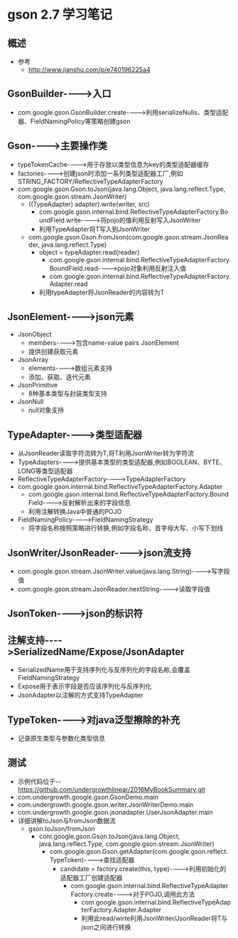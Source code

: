 # gson 2.7 学习笔记
## 概述
- 参考
  - http://www.jianshu.com/p/e740196225a4
## GsonBuilder---->入口
- com.google.gson.GsonBuilder.create---->利用serializeNulls、类型适配器、FieldNamingPolicy等策略创建gson
## Gson---->主要操作类
- typeTokenCache---->用于存放以类型信息为key的类型适配器缓存
- factories---->创建json时添加一系列类型适配器工厂,例如STRING_FACTORY/ReflectiveTypeAdapterFactory
- com.google.gson.Gson.toJson(java.lang.Object, java.lang.reflect.Type, com.google.gson.stream.JsonWriter)
    - ((TypeAdapter) adapter).write(writer, src)
        - com.google.gson.internal.bind.ReflectiveTypeAdapterFactory.BoundField.write---->将pojo的值利用反射写入JsonWriter
        - 利用TypeAdapter将T写入到JsonWriter
    - com.google.gson.Gson.fromJson(com.google.gson.stream.JsonReader, java.lang.reflect.Type)
        - object = typeAdapter.read(reader)
            - com.google.gson.internal.bind.ReflectiveTypeAdapterFactory.BoundField.read---->pojo对象利用反射注入值
            - com.google.gson.internal.bind.ReflectiveTypeAdapterFactory.Adapter.read
        - 利用typeAdapter将JsonReader的内容转为T
## JsonElement---->json元素
- JsonObject
    - members---->包含name-value pairs JsonElement
    - 提供创建获取元素
- JsonArray
    -  elements---->数组元素支持
    - 添加、获取、迭代元素
- JsonPrimitive
    - 8种基本类型与封装类型支持
- JsonNull
    - null对象支持
## TypeAdapter---->类型适配器
- 从JsonReader读取字符流转为T,将T利用JsonWriter转为字符流
- TypeAdapters---->提供基本类型的类型适配器,例如BOOLEAN、BYTE、LONG等类型适配器
- ReflectiveTypeAdapterFactory---->TypeAdapterFactory
- com.google.gson.internal.bind.ReflectiveTypeAdapterFactory.Adapter
    - com.google.gson.internal.bind.ReflectiveTypeAdapterFactory.BoundField---->反射解析出来的字段信息
    - 利用注解转换Java中普通的POJO
- FieldNamingPolicy---->FieldNamingStrategy
    - 将字段名称按照策略进行转换,例如字段名称、首字母大写、小写下划线
## JsonWriter/JsonReader---->json流支持
- com.google.gson.stream.JsonWriter.value(java.lang.String)---->写字段值
- com.google.gson.stream.JsonReader.nextString---->读取字段值
## JsonToken---->json的标识符
## 注解支持---->SerializedName/Expose/JsonAdapter
- SerializedName用于支持序列化与反序列化的字段名称,会覆盖FieldNamingStrategy
- Expose用于表示字段是否应该序列化与反序列化
- JsonAdapter以注解的方式支持TypeAdapter
## TypeToken---->对java泛型擦除的补充
- 记录原生类型与参数化类型信息
## 测试
- 示例代码位于-- https://github.com/undergrowthlinear/2016MyBookSummary.git
- com.undergrowth.google.gson.GsonDemo.main
- com.undergrowth.google.gson.writer.JsonWriterDemo.main
- com.undergrowth.google.gson.jsonadapter.UserJsonAdapter.main
- 详细讲解toJson与fromJson数据流
  - gson.toJson/fromJson
    - com.google.gson.Gson.toJson(java.lang.Object, java.lang.reflect.Type, com.google.gson.stream.JsonWriter)
      - com.google.gson.Gson.getAdapter(com.google.gson.reflect.TypeToken)---->查找适配器
        - candidate = factory.create(this, type)---->利用初始化的适配器工厂创建适配器
          - com.google.gson.internal.bind.ReflectiveTypeAdapterFactory.create---->对于POJO,调用此方法
            - com.google.gson.internal.bind.ReflectiveTypeAdapterFactory.Adapter.Adapter
            - 利用此read/wirte利用JsonWriter/JsonReader将T与json之间进行转换